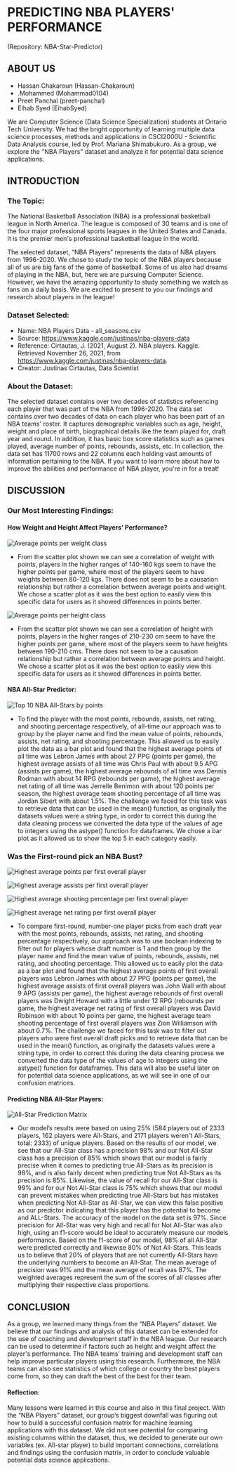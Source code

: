 # PREDICTING NBA PLAYERS' PERFORMANCE 
(Repository: NBA-Star-Predictor)

## ABOUT US
* Hassan Chakaroun (Hassan-Chakaroun)
* .Mohammed (Mohammad0104)
* Preet Panchal (preet-panchal)
* Eihab Syed (EihabSyed)

We are Computer Science (Data Science Specialization) students at Ontario Tech University. We had the bright opportunity of learning multiple data science processes, methods and applications in CSCI2000U - Scientific Data Analysis course, led by Prof. Mariana Shimabukuro. As a group, we explore the "NBA Players" dataset and analyze it for potential data science applications. 

## INTRODUCTION

### The Topic: 
The National Basketball Association (NBA) is a professional basketball league in North America. The league is composed of 30 teams and is one of the four major professional sports leagues in the United States and Canada. It is the premier men's professional basketball league in the world. 

The selected dataset, “NBA Players” represents the data of NBA players from 1996-2020. We chose to study the topic of the NBA players because all of us are big fans of the game of basketball. Some of us also had dreams of playing in the NBA, but, here we are pursuing Computer Science. However, we have the amazing opportunity to study something we watch as fans on a daily basis. We are excited to present to you our findings and research about players in the league!

### Dataset Selected:
* Name: NBA Players Data - all_seasons.csv
* Source: https://www.kaggle.com/justinas/nba-players-data
* Reference: Cirtautas, J. (2021, August 2). NBA players. Kaggle. Retrieved November 26, 2021, from https://www.kaggle.com/justinas/nba-players-data. 
* Creator: Justinas Cirtautas, Data Scientist

### About the Dataset: 
The selected dataset contains over two decades of statistics referencing each player that was part of the NBA from 1996-2020. The data set contains over two decades of data on each player who has been part of an NBA teams' roster. It captures demographic variables such as age, height, weight and place of birth, biographical details like the team played for, draft year and round. In addition, it has basic box score statistics such as games played, average number of points, rebounds, assists, etc. In collection, the data set has 11700 rows and 22 columns each holding vast amounts of information pertaining to the NBA. If you want to learn more about how to improve the abilities and performance of NBA player, you're in for a treat! 

## DISCUSSION

### Our Most Interesting Findings: 

#### How Weight and Height Affect Players' Performance? 
![Average points per weight class](Average-points-per-weight-class.png)
* From the scatter plot shown we can see a correlation of weight with points, players in the higher ranges of 140-160 kgs seem to have the higher points per game, where most of the players seem to have weights between 80-120 kgs. There does not seem to be a causation relationship but rather a correlation between average points and weight. We chose a scatter plot as it was the best option to easily view this specific data for users as it showed differences in points better.

![Average points per height class](Average-points-per-height-class.png)
* From the scatter plot shown we can see a correlation of height with points, players in the higher ranges of 210-230 cm seem to have the higher points per game, where most of the players seem to have heights between 190-210 cms. There does not seem to be a causation relationship but rather a correlation between average points and height. We chose a scatter plot as it was the best option to easily view this specific data for users as it showed differences in points better.

#### NBA All-Star Predictor: 
![Top 10 NBA All-Stars by points](Top-10-NBA-All-Stars-by-points.png)
* To find the player with the most points, rebounds, assists, net rating, and shooting percentage respectively, of all-time our approach was to group by the player name and find the mean value of points, rebounds, assists, net rating, and shooting percentage. This allowed us to easily plot the data as a bar plot and found that the highest average points of all time was Lebron James with about 27 PPG (points per game), the highest average assists of all time was Chris Paul with about 9.5 APG (assists per game), the highest average rebounds of all time was Dennis Rodman with about 14 RPG (rebounds per game), the highest average net rating of all time was Jerrelle Benimon with about 120 points per season, the highest average team shooting percentage of all time was Jordan Sibert with about 1.5%. The challenge we faced for this task was to retrieve data that can be used in the mean() function, as originally the datasets values were a string type, in order to correct this during the data cleaning process we converted the data type of the values of age to integers using the astype() function for dataframes. We chose a bar plot as it allowed us to show the top 5 in each category easily.

### Was the First-round pick an NBA Bust? 
![Highest average points per first overall player](Highest-average-points-per-first-overall-player.png)

![Highest average assists per first overall player](Highest-average-assists-per-first-overall-player.png)

![Highest average shooting percentage per first overall player](Highest-average-shooting-percentage-per-first-overall-player.png)

![Highest average net rating per first overall player](Highest-average-net-rating-per-first-overall-player.png)
* To compare first-round, number-one player picks from each draft year with the most points, rebounds, assists, net rating, and shooting percentage respectively, our approach was to use boolean indexing to filter out for players whose draft number is 1 and then group by the player name and find the mean value of points, rebounds, assists, net rating, and shooting percentage. This allowed us to easily plot the data as a bar plot and found that the highest average points of first overall players was Lebron James with about 27 PPG (points per game), the highest average assists of first overall players was John Wall with about 9 APG (assists per game), the highest average rebounds of first overall players was Dwight Howard with a little under 12 RPG (rebounds per game, the highest average net rating of first overall players was David Robinson with about 10 points per game, the highest average team shooting percentage of first overall players was Zion Williamson with about 0.7%. The challenge we faced for this task was to filter out players who were first overall draft picks and to retrieve data that can be used in the mean() function, as originally the datasets values were a string type, in order to correct this during the data cleaning process we converted the data type of the values of age to integers using the astype() function for dataframes. This data will also be useful later on for potential data science applications, as we will see in one of our confusion matrices.

#### Predicting NBA All-Star Players: 
![All-Star Prediction Matrix](All-Star-Prediction-Matrix.png)
* Our model’s results were based on using 25% (584 players out of 2333 players, 162 players were All-Stars, and 2171 players weren't All-Stars, total: 2333) of unique players. Based on the results of our model, we see that our All-Star class has a precision 98% and our Not All-Star class has a precision of 85% which shows that our model is fairly precise when it comes to predicting true All-Stars as its precision is 98%, and is also fairly decent when predicting true Not All-Stars as its precision is 85%.
Likewise, the value of recall for our All-Star class is 99% and for our Not All-Star class is 75% which shows that our model can prevent mistakes when predicting true All-Stars but has mistakes when predicting Not All-Star as All-Star, we can view this false positive as our predictor indicating that this player has the potential to become and ALL-Stars. The accuracy of the model on the data set is 97%. Since precision for All-Star was very high and recall for Not All-Star was also high, using an f1-score would be ideal to accurately measure our models performance. Based on the f1-score of our model, 98% of all All-Star were predicted correctly and likewise 80% of Not All-Stars. This leads us to believe that 20% of players that are not currently All-Stars have the underlying numbers to become an All-Star. 
The mean average of precision was 91% and the mean average of recall was 87%. The weighted averages represent the sum of the scores of all classes after multiplying their respective class proportions.

## CONCLUSION

As a group, we learned many things from the “NBA Players” dataset. We believe that our findings and analysis of this dataset can be extended for the use of coaching and development staff in the NBA league. Our research can be used to determine if factors such as height and weight affect the player's performance. The NBA teams’ training and development staff can help improve particular players using this research. Furthermore, the NBA teams can also see statistics of which college or country the best players come from, so they can draft the best of the best for their team. 

#### Reflection:
Many lessons were learned in this course and also in this final project. With the “NBA Players” dataset, our group’s biggest downfall was figuring out how to build a successful confusion matrix for machine learning applications with this dataset. We did not see potential for comparing existing columns within the dataset, thus, we decided to generate our own variables (ex. All-star player) to build important connections, correlations and findings using the confusion matrix, in order to conclude valuable potential data science applications. 